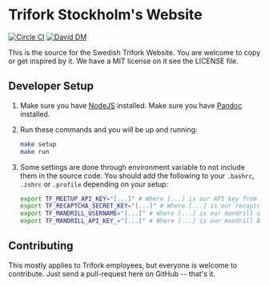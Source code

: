 # Trifork Stockholm's Website

[![Circle CI](https://circleci.com/gh/triforkse/trifork.se.svg?style=svg)](https://circleci.com/gh/triforkse/trifork.se)
[![David DM](https://img.shields.io/david/triforkse/trifork.se.svg)](https://david-dm.org/triforkse/trifork.se)

This is the source for the Swedish Trifork Website. You are welcome to copy or get inspired by it. We have a MIT license
on it see the LICENSE file.

## Developer Setup

1. Make sure you have [NodeJS](http://nodejs.org/) installed.
   Make sure you have [Pandoc](http://johnmacfarlane.net/pandoc/) installed.

2. Run these commands and you will be up and running:

   ```bash
   make setup
   make run
   ```

3. Some settings are done through environment variable to not include them in the source code.
   You should add the following to your `.bashrc`, `.zshrc` or `.profile` depending on your setup:

   ```bash
   export TF_MEETUP_API_KEY="[...]" # Where [...] is our API key from meetup.com
   export TF_RECAPTCHA_SECRET_KEY="[...]" # Where [...] is our recaptcha key from google.com
   export TF_MANDRILL_USERNAME="[...]" # Where [...] is our mandrill username.
   export TF_MANDRILL_API_KEY_="[...]" # Where [...] is our mandrill API key.
   ```

## Contributing

This mostly applies to Trifork employees, but everyone is welcome to contribute.
Just send a pull-request here on GitHub -- that's it.
